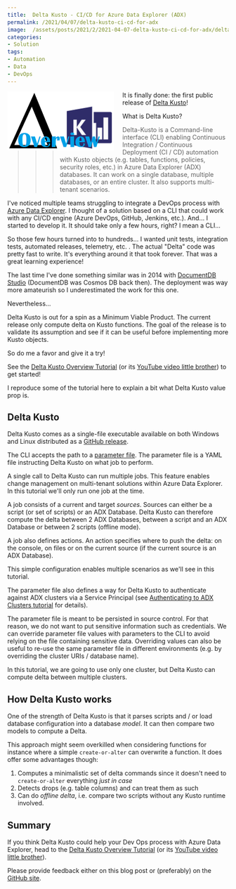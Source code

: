 ```yaml
---
title:  Delta Kusto - CI/CD for Azure Data Explorer (ADX)
permalink: /2021/04/07/delta-kusto-ci-cd-for-adx
image:  /assets/posts/2021/2/2021-04-07-delta-kusto-ci-cd-for-adx/delta-kusto-overview-thumbnail.png
categories:
- Solution
tags:
- Automation
- Data
- DevOps
---
```

<img style="float:left;padding-right:20px;" title="Delta Kusto" src="/assets/posts/2021/2/2021-04-07-delta-kusto-ci-cd-for-adx/delta-kusto-overview-thumbnail.png" />

It is finally done:  the first public release of [Delta Kusto](https://github.com/microsoft/delta-kusto)!

What is Delta Kusto?

>>> Delta-Kusto is a Command-line interface (CLI) enabling Continuous Integration / Continuous Deployment (CI / CD) automation with Kusto objects (e.g. tables, functions, policies, security roles, etc.) in Azure Data Explorer (ADX) databases. It can work on a single database, multiple databases, or an entire cluster. It also supports multi-tenant scenarios.

I've noticed multiple teams struggling to integrate a DevOps process with [Azure Data Explorer](https://vincentlauzon.com/2020/02/19/azure-data-explorer-kusto).  I thought of a solution based on a CLI that could work with any CI/CD engine (Azure DevOps, GitHub, Jenkins, etc.).  And...  I started to develop it.  It should take only a few hours, right?  I mean a CLI...

So those few hours turned into to hundreds...  I wanted unit tests, integration tests, automated releases, telemetry, etc.  .  The actual "Delta" code was pretty fast to write.  It's everything around it that took forever.  That was a great learning experience!

The last time I've done something similar was in 2014 with [DocumentDB Studio](https://vincentlauzon.com/2014/10/15/documentdb-studio/) (DocumentDB was Cosmos DB back then).  The deployment was way more amateurish so I underestimated the work for this one.

Nevertheless...

Delta Kusto is out for a spin as a Minimum Viable Product.  The current release only compute delta on Kusto functions.  The goal of the release is to validate its assumption and see if it can be useful before implementing more Kusto objects.

So do me a favor and give it a try!

See the [Delta Kusto Overview Tutorial](https://github.com/microsoft/delta-kusto/blob/main/documentation/tutorials/overview-tutorial/README.md) (or its [YouTube video little brother](https://www.youtube.com/watch?v=2neGBKlcoOA)) to get started!

I reproduce some of the tutorial here to explain a bit what Delta Kusto value prop is.

## Delta Kusto

Delta Kusto comes as a single-file executable available on both Windows and Linux distributed as a [GitHub release](https://github.com/microsoft/delta-kusto/releases).

The CLI accepts the path to a [parameter file](../../parameter-file.md).  The parameter file is a YAML file instructing Delta Kusto on what job to perform.

A single call to Delta Kusto can run multiple jobs.  This feature enables change management on multi-tenant solutions within Azure Data Explorer.  In this tutorial we'll only run one job at the time.

A job consists of a current and target *sources*.  Sources can either be a script (or set of scripts) or an ADX Database.  Delta Kusto can therefore compute the delta between 2 ADX Databases, between a script and an ADX Database or between 2 scripts (offline mode).

A job also defines actions.  An action specifies where to push the delta:  on the console, on files or on the current source (if the current source is an ADX Database).

This simple configuration enables multiple scenarios as we'll see in this tutorial.

The parameter file also defines a way for Delta Kusto to authenticate against ADX clusters via a Service Principal (see [Authenticating to ADX Clusters tutorial](../authentication/README.md) for details).

The parameter file is meant to be persisted in source control.  For that reason, we do not want to put sensitive information such as credentials.  We can override parameter file values with parameters to the CLI to avoid relying on the file containing sensitive data.  Overriding values can also be useful to re-use the same parameter file in different environments (e.g. by overriding the cluster URIs / database name).

In this tutorial, we are going to use only one cluster, but Delta Kusto can compute delta between multiple clusters.

## How Delta Kusto works

One of the strength of Delta Kusto is that it parses scripts and / or load database configuration into a database *model*.  It can then compare two models to compute a Delta.

This approach might seem overkilled when considering functions for instance where a simple `create-or-alter` can overwrite a function.  It does offer some advantages though:

1. Computes a minimalistic set of delta commands since it doesn't need to `create-or-alter` everything *just in case*
1. Detects drops (e.g. table columns) and can treat them as such
1. Can do *offline delta*, i.e. compare two scripts without any Kusto runtime involved.

## Summary

If you think Delta Kusto could help your Dev Ops process with Azure Data Explorer, head to the [Delta Kusto Overview Tutorial](https://github.com/microsoft/delta-kusto/blob/main/documentation/tutorials/overview-tutorial/README.md) (or its [YouTube video little brother](https://www.youtube.com/watch?v=2neGBKlcoOA)).

Please provide feedback either on this blog post or (preferably) on the [GitHub site](https://github.com/microsoft/delta-kusto).